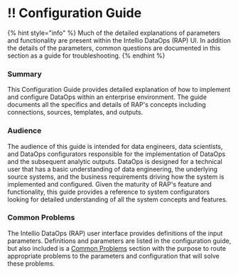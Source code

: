 # !! Configuration Guide

{% hint style="info" %}
Much of the detailed explanations of parameters and functionality are present within the Intellio DataOps \(RAP\) UI. In addition the details of the parameters, common questions are documented in this section as a guide for troubleshooting.
{% endhint %}

### Summary

This Configuration Guide provides detailed explanation of how to implement and configure DataOps within an enterprise environment.  The guide documents all the specifics and details of RAP's concepts including connections, sources, templates, and outputs.  

### Audience

The audience of this guide is intended for data engineers, data scientists, and DataOps configurators responsible for the implementation of DataOps and the subsequent analytic outputs. DataOps is designed for a technical user that has a basic understanding of data engineering, the underlying source systems, and the business requirements driving how the system is implemented and configured.  Given the maturity of RAP's feature and functionality, this guide provides a reference to system configurators looking for detailed understanding of all the system concepts and features.  

### Common Problems

The Intellio DataOps \(RAP\) user interface provides definitions of the input parameters.  Definitions and parameters are listed in the configuration guide, but  also included is a [Common Problems](common-problems.md) section with the purpose to route appropriate problems to the parameters and configuration that will solve these problems.

